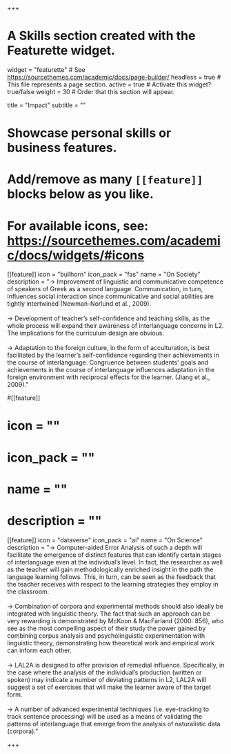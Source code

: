 +++
# A Skills section created with the Featurette widget.
widget = "featurette"  # See https://sourcethemes.com/academic/docs/page-builder/
headless = true  # This file represents a page section.
active = true  # Activate this widget? true/false
weight = 30  # Order that this section will appear.

title = "Impact"
subtitle = ""

# Showcase personal skills or business features.
# 
# Add/remove as many `[[feature]]` blocks below as you like.
# 
# For available icons, see: https://sourcethemes.com/academic/docs/widgets/#icons

[[feature]]
  icon = "bullhorn"
  icon_pack = "fas"
  name = "On Society"
  description = "&rarr; Improvement of linguistic and communicative competence of speakers of Greek as a second language. Communication, in turn, influences social interaction since communicative and social abilities are tightly intertwined (Newman-Norlund et al., 2009). <br/> <br/>&rarr; Development of teacher’s self-confidence and teaching skills, as the whole process will expand their awareness of interlanguage concerns in L2. The implications for the curriculum design are obvious. <br/> <br/>&rarr; Adaptation to the foreign culture, in the form of acculturation, is best facilitated by the learner’s self-confidence regarding their achievements in the course of interlanguage. Congruence between students’ goals and achievements in the course of interlanguage influences adaptation in the foreign environment with reciprocal effects for the learner. (Jiang et al., 2009)."
  
#[[feature]]
 # icon = ""
 # icon_pack = ""
 # name = ""
 # description = ""  
  
[[feature]]
 icon = "dataverse"
  icon_pack = "ai"
  name = "On Science"
  description = "&rarr; Computer-aided Error Analysis of such a depth will facilitate the emergence of distinct features that can identify certain stages of interlanguage even at the individual’s level. In fact, the researcher as well as the teacher will gain methodologically enriched insight in the path the language learning follows. This, in turn, can be seen as the feedback that the teacher receives with respect to the learning strategies they employ in the classroom. <br/><br/> &rarr; Combination of corpora and experimental methods should also ideally be integrated with linguistic theory. The fact that such an approach can be very rewarding is demonstrated by McKoon & MacFarland (2000: 856), who see as the most compelling aspect of their study the power gained by combining corpus analysis and psycholinguistic experimentation with linguistic theory, demonstrating how theoretical work and empirical work can inform each other. <br/><br/> &rarr; LAL2A is designed to offer provision of remedial influence. Specifically, in the case where the analysis of the individual’s production (written or spoken) may indicate a number of deviating patterns in L2, LAL2A will suggest a set of exercises that will make the learner aware of the target form. <br/><br/> &rarr; A number of advanced experimental techniques (i.e. eye-tracking to track sentence processing) will be used as a means of validating the patterns of interlanguage that emerge from the analysis of naturalistic data (corpora)."

+++
